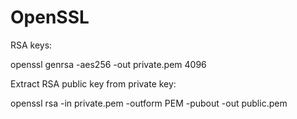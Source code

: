 # OpenSSL

RSA keys:

openssl genrsa -aes256 -out private.pem 4096

Extract RSA public key from private key:

openssl rsa -in private.pem -outform PEM -pubout -out public.pem
